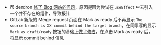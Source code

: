 - 帮 dendron [修了 Blog 网站的问题](https://github.com/dendronhq/dendron-blog/pull/26)，原因是因为尝试在 `useEffect` 中去引入一个并不存在的组件，导致报错
- GitLab 新版的 Merge request 页面在 Mark as ready 后不再显示 `The source branch is XX commit behind the target branch`，在同事写的显示 `Mark as draft/ready` 按钮的基础上[做了修改](https://paste.gg/p/anonymous/7f32eb3e930e4e3393f384b7449336e1)，在点击 Mark as ready 后，将显示 commit behind 信息
